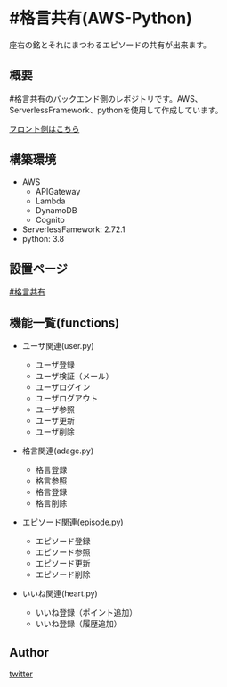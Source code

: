 # #格言共有(AWS-Python)

座右の銘とそれにまつわるエピソードの共有が出来ます。

## 概要

#格言共有のバックエンド側のレポジトリです。AWS、ServerlessFramework、pythonを使用して作成しています。

[フロント側はこちら](https://github.com/oba618/docker-flask)

## 構築環境

- AWS
  - APIGateway
  - Lambda
  - DynamoDB
  - Cognito
- ServerlessFamework: 2.72.1
- python: 3.8

## 設置ページ

[#格言共有](https://share-adage-service.herokuapp.com/)

## 機能一覧(functions)

- ユーザ関連(user.py)
  - ユーザ登録
  - ユーザ検証（メール）
  - ユーザログイン
  - ユーザログアウト
  - ユーザ参照
  - ユーザ更新
  - ユーザ削除

- 格言関連(adage.py)
  - 格言登録
  - 格言参照
  - 格言登録
  - 格言削除

- エピソード関連(episode.py)
  - エピソード登録
  - エピソード参照
  - エピソード更新
  - エピソード削除

- いいね関連(heart.py)
  - いいね登録（ポイント追加）
  - いいね登録（履歴追加）

## Author

[twitter](https://twitter.com/oba618)
